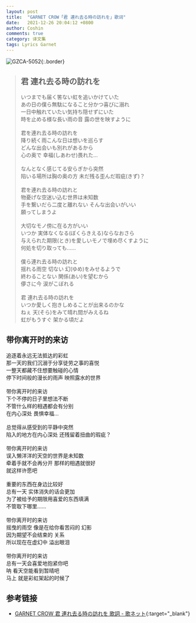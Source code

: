 ```yaml
---
layout: post
title:  "GARNET CROW「君 連れ去る時の訪れを」歌词"
date:   2021-12-26 20:04:12 +0800
author: Coshin
comments: true
category: 译文集
tags: Lyrics Garnet
---
```

![GZCA-5052](https://ganekuro.github.io/images/discography/album/GZCA-5052.jpg){:.border}

<blockquote class="original">
  <h2>君 連れ去る時の訪れを</h2>
  <p>
    いつまでも届く筈ない虹を追いかけていた<br>
    あの日の僕ら無駄になること分かつ喜びに溺れ<br>
    一日中触れていたい気持ち隠せずにいた<br>
    時を止める様な長い雨の音 露の世を映すように<br>
    <br>
    君を連れ去る時の訪れを<br>
    降り続く雨こんな日は想いを巡らす<br>
    どんな出会いも別れがあるから<br>
    心の奥で 幸福(しあわせ)畏れた…<br>
    <br>
    なんとなく感じてる安らぎから突然<br>
    陷いる場所は胸の奥の方 未だ残る歪んだ瑕疵(きず)？<br>
    <br>
    君を連れ去る時の訪れと<br>
    物憂げな空迷い込む世界は未知数<br>
    手を繋いだら二度と離れない そんな出会いがいい<br>
    願ってしまうよ<br>
    <br>
    大切なモノ傍に在る方がいい<br>
    いつか 実体なくなる(ぼくらきえる)ならなおさら<br>
    与えられた期限(とき)を愛しいモノで埋め尽くすように<br>
    何処を切り取っても……<br>
    <br>
    僕ら連れ去る時の訪れと<br>
    揺れる雨空 切ない 幻(ゆめ)をみせるようで<br>
    終わることない 関係(あい)を望むから<br>
    儚さに今 涙がこぼれる<br>
    <br>
    君 連れ去る時の訪れを<br>
    いつか愛しく抱きしめることが出来るのかな<br>
    ねぇ 天(そら)をみて晴れ間がみえるね<br>
    虹がもうすぐ 架かる頃だよ
  </p>
</blockquote>

<div class="translation">
  <h2>带你离开时的来访</h2>
  <p>
    追逐着永远无法抵达的彩虹<br>
    那一天的我们沉溺于分享徒劳之事的喜悦<br>
    一整天都藏不住想要触碰的心情<br>
    停下时间般的漫长的雨声 映照露水的世界<br>
    <br>
    带你离开时的来访<br>
    下个不停的日子里想法不断<br>
    不管什么样的相遇都会有分别<br>
    在内心深处 畏惧幸福…<br>
    <br>
    总觉得从感受到的平静中突然<br>
    陷入的地方在内心深处 还残留着扭曲的瑕疵？<br>
    <br>
    带你离开时的来访<br>
    误入懒洋洋的天空的世界是未知数<br>
    牵着手就不会再分开 那样的相遇就很好<br>
    就这样许愿吧<br>
    <br>
    重要的东西在身边比较好<br>
    总有一天 实体消失的话会更加<br>
    为了被给予的期限用喜爱的东西填满<br>
    不管取下哪里……<br>
    <br>
    带你离开时的来访<br>
    摇曳的雨空 像是在给你看苦闷的 幻影<br>
    因为期望不会结束的 关系<br>
    所以现在在虚幻中 溢出眼泪<br>
    <br>
    带你离开时的来访<br>
    总有一天会喜爱地抱紧你吧<br>
    呐 看天空能看到暂晴吧<br>
    马上 就是彩虹架起的时候了
  </p>
</div>

## 参考链接

* [GARNET CROW 君 連れ去る時の訪れを 歌詞 - 歌ネット](https://www.uta-net.com/song/25837/){:target="_blank"}
